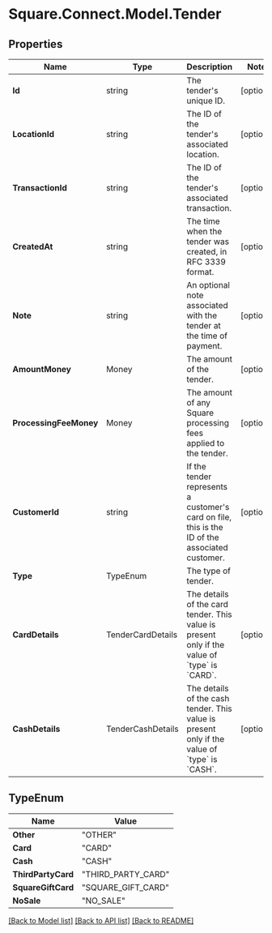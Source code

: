 # Square.Connect.Model.Tender
## Properties

Name | Type | Description | Notes
------------ | ------------- | ------------- | -------------
**Id** | string | The tender&#39;s unique ID. | [optional] 
**LocationId** | string | The ID of the tender&#39;s associated location. | [optional] 
**TransactionId** | string | The ID of the tender&#39;s associated transaction. | [optional] 
**CreatedAt** | string | The time when the tender was created, in RFC 3339 format. | [optional] 
**Note** | string | An optional note associated with the tender at the time of payment. | [optional] 
**AmountMoney** | Money | The amount of the tender. | [optional] 
**ProcessingFeeMoney** | Money | The amount of any Square processing fees applied to the tender. | [optional] 
**CustomerId** | string | If the tender represents a customer&#39;s card on file, this is the ID of the associated customer. | [optional] 
**Type** | TypeEnum | The type of tender. | 
**CardDetails** | TenderCardDetails | The details of the card tender. This value is present only if the value of &#x60;type&#x60; is &#x60;CARD&#x60;. | [optional] 
**CashDetails** | TenderCashDetails | The details of the cash tender. This value is present only if the value of &#x60;type&#x60; is &#x60;CASH&#x60;. | [optional] 


## TypeEnum

Name | Value
------------ | -------------
**Other** | "OTHER"
**Card** | "CARD"
**Cash** | "CASH"
**ThirdPartyCard** | "THIRD_PARTY_CARD"
**SquareGiftCard** | "SQUARE_GIFT_CARD"
**NoSale** | "NO_SALE"



[[Back to Model list]](../README.md#documentation-for-models) [[Back to API list]](../README.md#documentation-for-api-endpoints) [[Back to README]](../README.md)

